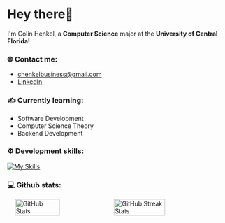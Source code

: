 # Hey there👋

I'm Colin Henkel, a **Computer Science** major at the **University of Central Florida!**

### 🌐 Contact me:

- chenkelbusiness@gmail.com
- [LinkedIn](https://www.linkedin.com/in/colin-henkel-ba84522b6/)

### ✍️ Currently learning:

- Software Development
- Computer Science Theory
- Backend Development

### ⚙️ Development skills:
[![My Skills](https://skillicons.dev/icons?i=arch,bash,mysql,c,cs,cpp,java,kotlin,php,neovim)](https://skillicons.dev)

### 💻 Github stats:

<div style="display: flex; justify-content: center;">
    <img src="https://github-readme-stats.vercel.app/api?username=ColinHenkel&show_icons=true&theme=radical" alt="GitHub Stats" style="width: 45%;">
    <img src="https://github-readme-streak-stats.herokuapp.com/?user=ColinHenkel&theme=dark" alt="GitHub Streak Stats" style="width: 48%;">
</div>
